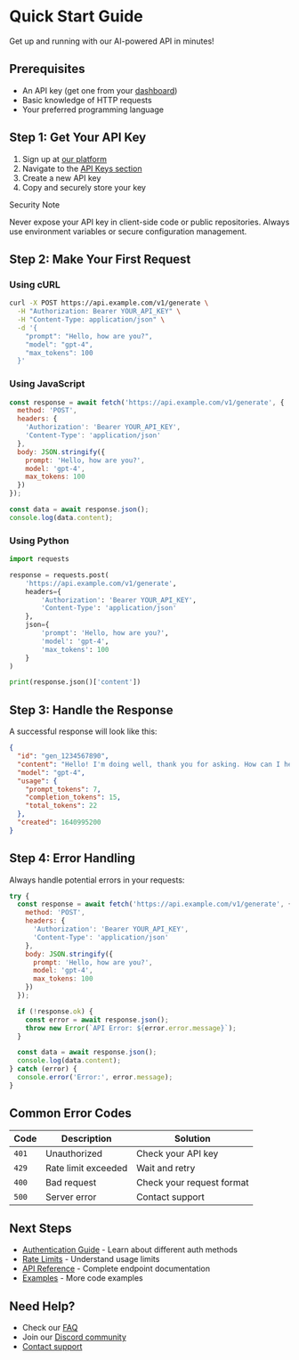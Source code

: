 # Quick Start Guide

Get up and running with our AI-powered API in minutes!

## Prerequisites

- An API key (get one from your [dashboard](https://dashboard.example.com))
- Basic knowledge of HTTP requests
- Your preferred programming language

## Step 1: Get Your API Key

1. Sign up at [our platform](https://example.com/signup)
2. Navigate to the [API Keys section](https://dashboard.example.com/api-keys)
3. Create a new API key
4. Copy and securely store your key

<div class="admonition warning" markdown="1">
  <p class="admonition-title">Security Note</p>
  <p>Never expose your API key in client-side code or public repositories. Always use environment variables or secure configuration management.</p>
</div>

## Step 2: Make Your First Request

### Using cURL

```bash
curl -X POST https://api.example.com/v1/generate \
  -H "Authorization: Bearer YOUR_API_KEY" \
  -H "Content-Type: application/json" \
  -d '{
    "prompt": "Hello, how are you?",
    "model": "gpt-4",
    "max_tokens": 100
  }'
```

### Using JavaScript

```javascript
const response = await fetch('https://api.example.com/v1/generate', {
  method: 'POST',
  headers: {
    'Authorization': 'Bearer YOUR_API_KEY',
    'Content-Type': 'application/json'
  },
  body: JSON.stringify({
    prompt: 'Hello, how are you?',
    model: 'gpt-4',
    max_tokens: 100
  })
});

const data = await response.json();
console.log(data.content);
```

### Using Python

```python
import requests

response = requests.post(
    'https://api.example.com/v1/generate',
    headers={
        'Authorization': 'Bearer YOUR_API_KEY',
        'Content-Type': 'application/json'
    },
    json={
        'prompt': 'Hello, how are you?',
        'model': 'gpt-4',
        'max_tokens': 100
    }
)

print(response.json()['content'])
```

## Step 3: Handle the Response

A successful response will look like this:

```json
{
  "id": "gen_1234567890",
  "content": "Hello! I'm doing well, thank you for asking. How can I help you today?",
  "model": "gpt-4",
  "usage": {
    "prompt_tokens": 7,
    "completion_tokens": 15,
    "total_tokens": 22
  },
  "created": 1640995200
}
```

## Step 4: Error Handling

Always handle potential errors in your requests:

```javascript
try {
  const response = await fetch('https://api.example.com/v1/generate', {
    method: 'POST',
    headers: {
      'Authorization': 'Bearer YOUR_API_KEY',
      'Content-Type': 'application/json'
    },
    body: JSON.stringify({
      prompt: 'Hello, how are you?',
      model: 'gpt-4',
      max_tokens: 100
    })
  });

  if (!response.ok) {
    const error = await response.json();
    throw new Error(`API Error: ${error.error.message}`);
  }

  const data = await response.json();
  console.log(data.content);
} catch (error) {
  console.error('Error:', error.message);
}
```

## Common Error Codes

| Code | Description | Solution |
|------|-------------|----------|
| `401` | Unauthorized | Check your API key |
| `429` | Rate limit exceeded | Wait and retry |
| `400` | Bad request | Check your request format |
| `500` | Server error | Contact support |

## Next Steps

- [Authentication Guide](authentication.md) - Learn about different auth methods
- [Rate Limits](rate-limits.md) - Understand usage limits
- [API Reference](../api-reference/index.md) - Complete endpoint documentation
- [Examples](../examples/javascript.md) - More code examples

## Need Help?

- Check our [FAQ](../support/faq.md)
- Join our [Discord community](https://discord.gg/your-community)
- [Contact support](../support/contact.md) 